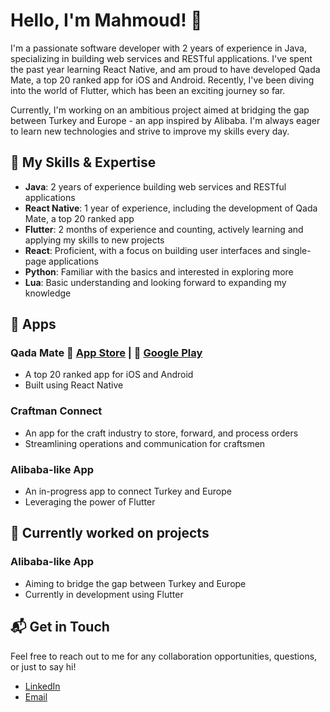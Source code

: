 # Hello, I'm Mahmoud! 👋

I'm a passionate software developer with 2 years of experience in Java, specializing in building web services and RESTful applications. I've spent the past year learning React Native, and am proud to have developed Qada Mate, a top 20 ranked app for iOS and Android. Recently, I've been diving into the world of Flutter, which has been an exciting journey so far. 

Currently, I'm working on an ambitious project aimed at bridging the gap between Turkey and Europe - an app inspired by Alibaba. I'm always eager to learn new technologies and strive to improve my skills every day.

## 🌱 My Skills & Expertise

- **Java**: 2 years of experience building web services and RESTful applications
- **React Native**: 1 year of experience, including the development of Qada Mate, a top 20 ranked app
- **Flutter**: 2 months of experience and counting, actively learning and applying my skills to new projects
- **React**: Proficient, with a focus on building user interfaces and single-page applications
- **Python**: Familiar with the basics and interested in exploring more
- **Lua**: Basic understanding and looking forward to expanding my knowledge

## 📱 Apps

### Qada Mate 🍎 [App Store](https://apps.apple.com/de/app/qada-mate/id1672815361?l=de) | 🤖 [Google Play](https://play.google.com/store/apps/details?id=de.mahmoud.qada&hl=de&gl=US)
- A top 20 ranked app for iOS and Android
- Built using React Native

### Craftman Connect
- An app for the craft industry to store, forward, and process orders
- Streamlining operations and communication for craftsmen

### Alibaba-like App
- An in-progress app to connect Turkey and Europe
- Leveraging the power of Flutter


## 🚀 Currently worked on projects

### Alibaba-like App
- Aiming to bridge the gap between Turkey and Europe
- Currently in development using Flutter

## 📬 Get in Touch

Feel free to reach out to me for any collaboration opportunities, questions, or just to say hi!

- [LinkedIn](https://www.linkedin.com/in/mahmoud-ali-khan-966656255/)
- [Email](mailto:mahmoud.ali-khan@gmx.net)


